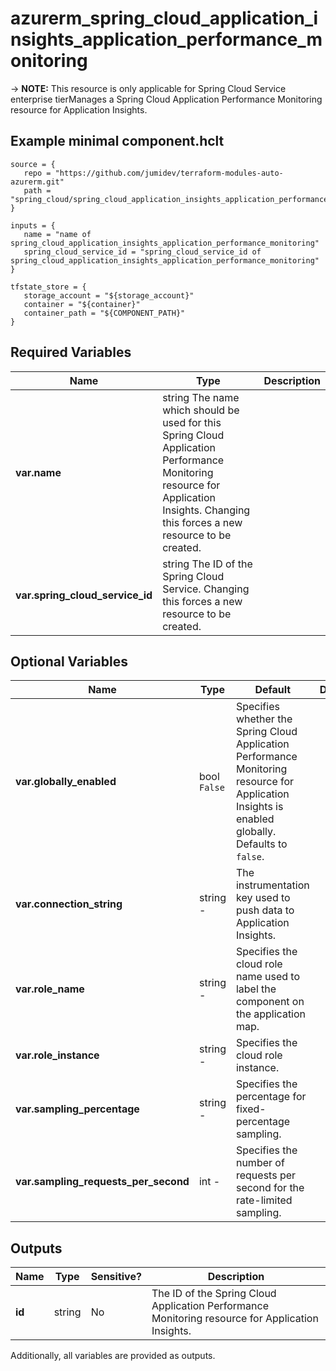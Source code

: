 # azurerm_spring_cloud_application_insights_application_performance_monitoring

-> **NOTE:** This resource is only applicable for Spring Cloud Service enterprise tierManages a Spring Cloud Application Performance Monitoring resource for Application Insights.

## Example minimal component.hclt

```hcl
source = {
   repo = "https://github.com/jumidev/terraform-modules-auto-azurerm.git" 
   path = "spring_cloud/spring_cloud_application_insights_application_performance_monitoring" 
}

inputs = {
   name = "name of spring_cloud_application_insights_application_performance_monitoring" 
   spring_cloud_service_id = "spring_cloud_service_id of spring_cloud_application_insights_application_performance_monitoring" 
}

tfstate_store = {
   storage_account = "${storage_account}" 
   container = "${container}" 
   container_path = "${COMPONENT_PATH}" 
}

```

## Required Variables

| Name | Type |  Description |
| ---- | --------- |  ----------- |
| **var.name** | string  The name which should be used for this Spring Cloud Application Performance Monitoring resource for Application Insights. Changing this forces a new resource to be created. | 
| **var.spring_cloud_service_id** | string  The ID of the Spring Cloud Service. Changing this forces a new resource to be created. | 

## Optional Variables

| Name | Type |  Default  |  Description |
| ---- | --------- |  ----------- | ----------- |
| **var.globally_enabled** | bool  `False`  |  Specifies whether the Spring Cloud Application Performance Monitoring resource for Application Insights is enabled globally. Defaults to `false`. | 
| **var.connection_string** | string  -  |  The instrumentation key used to push data to Application Insights. | 
| **var.role_name** | string  -  |  Specifies the cloud role name used to label the component on the application map. | 
| **var.role_instance** | string  -  |  Specifies the cloud role instance. | 
| **var.sampling_percentage** | string  -  |  Specifies the percentage for fixed-percentage sampling. | 
| **var.sampling_requests_per_second** | int  -  |  Specifies the number of requests per second for the rate-limited sampling. | 



## Outputs

| Name | Type | Sensitive? | Description |
| ---- | ---- | --------- | --------- |
| **id** | string | No  | The ID of the Spring Cloud Application Performance Monitoring resource for Application Insights. | 

Additionally, all variables are provided as outputs.
